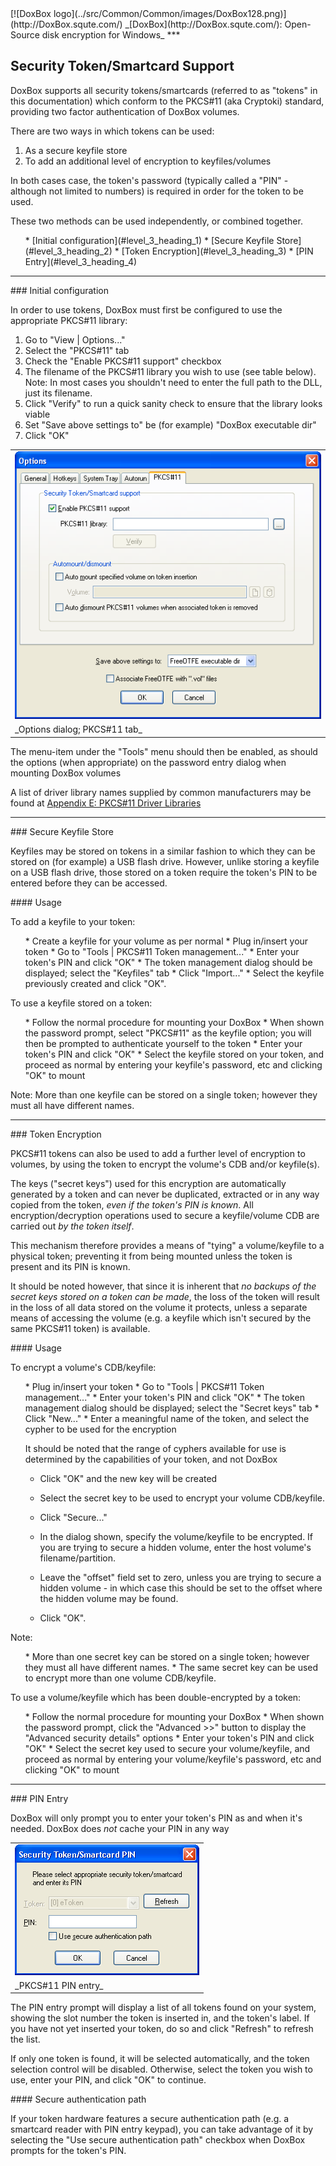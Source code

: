 

<meta content="text/html; charset=UTF-8" http-equiv="Content-Type">
<meta name="keywords" content="disk encryption, security, transparent, AES, OTFE, plausible deniability, virtual drive, Linux, MS Windows, portable, USB drive, partition">
<meta name="description" content="DoxBox: An Open-Source transparent encryption program for PCs. With this software, you can create one or more &quot;DoxBoxes&quot; on your PC - which appear as disks, anything written to these disks is automatically encrypted before being stored on your hard drive.">

<meta name="author" content="Sarah Dean">
<meta name="copyright" content="Copyright 2004, 2005, 2006, 2007, 2008 Sarah Dean">
<meta name="ROBOTS" content="ALL">

<TITLE>Security Token/Smartcard Support</TITLE>

<link href="./styles_common.css" rel="stylesheet" type="text/css">


<link rel="shortcut icon" href="../src/Common/Common/images/DoxBox.ico" type="image/x-icon">

<SPAN CLASS="master_link">
[![DoxBox logo](../src/Common/Common/images/DoxBox128.png)](http://DoxBox.squte.com/)
</SPAN>
<SPAN CLASS="master_title">
_[DoxBox](http://DoxBox.squte.com/): Open-Source disk encryption for Windows_
</SPAN>
***

      
            

## Security Token/Smartcard Support

DoxBox supports all security tokens/smartcards (referred to as "tokens" in this documentation) which conform to the PKCS#11 (aka Cryptoki) standard, providing two factor authentication of DoxBox volumes.

There are two ways in which tokens can be used:

1. As a secure keyfile store
1. To add an additional level of encryption to keyfiles/volumes

In both cases case, the token's password (typically called a "PIN" - although not limited to numbers) is required in order for the token to be used.

These two methods can be used independently, or combined together.

<UL>
  * [Initial configuration](#level_3_heading_1)
  * [Secure Keyfile Store](#level_3_heading_2)
  * [Token Encryption](#level_3_heading_3)
  * [PIN Entry](#level_3_heading_4)
</UL>

* * * 
<A NAME="level_3_heading_1">
### Initial configuration
</A>

In order to use tokens, DoxBox must first be configured to use the appropriate PKCS#11 library:

1. Go to "View | Options..." 
1. Select the "PKCS#11" tab
1. Check the "Enable PKCS#11 support" checkbox
1. The filename of the PKCS#11 library you wish to use (see table below). Note: In most cases you shouldn't need to enter the full path to the DLL, just its filename.
1. Click "Verify" to run a quick sanity check to ensure that the library looks viable
1. Set "Save above settings to" be (for example) "DoxBox executable dir"
1. Click "OK"

<TABLE WIDTH="100%" >
  <TR>
    <TD WIDTH="100%" class="screenshot_img" >
      <img BORDER="0" src="./images/screenshots/PC/PKCS11Options.png">
    </TD>
  </TR>
  <TR>
    <TD>       _Options dialog; PKCS#11 tab_     </TD>
  </TR>
</TABLE>

The menu-item under the "Tools" menu should then be enabled, as should
the options (when appropriate) on the password entry dialog when
mounting DoxBox volumes

A list of driver library names supplied by common manufacturers may be found at [Appendix E: PKCS#11 Driver Libraries](pkcs11_drivers.md)

* * * 
<A NAME="level_3_heading_2">
### Secure Keyfile Store
</A>

Keyfiles may be stored on tokens in a similar fashion to which they can be stored on (for example) a USB flash drive. However, unlike storing a keyfile on a USB flash drive, those stored on a token require the token's PIN to be entered before they can be accessed.

<A NAME="level_4_heading_1">
#### Usage
</A>

To add a keyfile to your token:

<OL>
* Create a keyfile for your volume as per normal
* Plug in/insert your token
* Go to "Tools | PKCS#11 Token management..."
* Enter your token's PIN and click "OK"
* The token management dialog should be displayed; select the "Keyfiles" tab
* Click "Import..."
* Select the keyfile previously created and click "OK".
</OL>

To use a keyfile stored on a token:

<OL>
* Follow the normal procedure for mounting your DoxBox
* When shown the password prompt, select "PKCS#11" as the keyfile option; you will then be prompted to authenticate yourself to the token
* Enter your token's PIN and click "OK"
* Select the keyfile stored on your token, and proceed as normal by entering your keyfile's password, etc and clicking "OK" to mount
</OL>

Note: More than one keyfile can be stored on a single token; however they must all have different names.

* * * 
<A NAME="level_3_heading_3">
### Token Encryption
</A>

PKCS#11 tokens can also be used to add a further level of encryption to volumes, by using the token to encrypt the volume's CDB and/or keyfile(s).

The keys ("secret keys") used for this encryption are automatically generated by a token and can never be duplicated, extracted or in any way copied from the token, _even if the token's PIN is known_. All encryption/decryption operations used to secure a keyfile/volume CDB are carried out _by the token itself_.

This mechanism therefore provides a means of "tying" a volume/keyfile to a physical token; preventing it from being mounted unless the token is present and its PIN is known.

It should be noted however, that since it is inherent that _no backups of the secret keys stored on a token can be made_, the loss of the token will result in the loss of all data stored on the volume it protects, unless a separate means of accessing the volume (e.g. a keyfile which isn't secured by the same PKCS#11 token) is available.

<A NAME="level_4_heading_2">
#### Usage
</A>

To encrypt a volume's CDB/keyfile:

<OL>
* Plug in/insert your token
* Go to "Tools | PKCS#11 Token management..."
* Enter your token's PIN and click "OK"
* The token management dialog should be displayed; select the "Secret keys" tab
* Click "New..."
* Enter a meaningful name of the token, and select the cypher to be used for the encryption

It should be noted that the range of cyphers available for use is determined by the capabilities of your token, and not DoxBox
* Click "OK" and the new key will be created

* Select the secret key to be used to encrypt your volume CDB/keyfile.
* Click "Secure..."

* In the dialog shown, specify the volume/keyfile to be encrypted. If you are trying to secure a hidden volume, enter the host volume's filename/partition.
* Leave the "offset" field set to zero, unless you are trying to secure a hidden volume - in which case this should be set to the offset where the hidden volume may be found.
* Click "OK".
</OL>

Note:
<UL>
* More than one secret key can be stored on a single token; however they must all have different names.
* The same secret key can be used to encrypt more than one volume CDB/keyfile.
</UL>

To use a volume/keyfile which has been double-encrypted by a token:

<OL>
* Follow the normal procedure for mounting your DoxBox
* When shown the password prompt, click the "Advanced >>" button to display the "Advanced security details" options
* Enter your token's PIN and click "OK"
* Select the secret key used to secure your volume/keyfile, and proceed as normal by entering your volume/keyfile's password, etc and clicking "OK" to mount
</OL>

* * * 
<A NAME="level_3_heading_4">
### PIN Entry
</A>

DoxBox will only prompt you to enter your token's PIN as and when it's needed. DoxBox does _not_ cache your PIN in any way

<TABLE WIDTH="100%" >
  <TR>
    <TD WIDTH="100%" class="screenshot_img" >
      <img BORDER="0" src="./images/screenshots/PC/PKCS11PINEntry.png">
    </TD>
  </TR>
  <TR>
    <TD>       _PKCS#11 PIN entry_     </TD>
  </TR>
</TABLE>

The PIN entry prompt will display a list of all tokens found on your system, showing the slot number the token is inserted in, and the token's label. If you have not yet inserted your token, do so and click "Refresh" to refresh the list.

If only one token is found, it will be selected automatically, and the token selection control will be disabled. Otherwise, select the token you wish to use, enter your PIN, and click "OK" to continue.

<A NAME="level_4_heading_3">
#### Secure authentication path
</A>

If your token hardware features a secure authentication path (e.g. a smartcard reader with PIN entry keypad), you can take advantage of it by selecting the "Use secure authentication path" checkbox when DoxBox prompts for the token's PIN.



